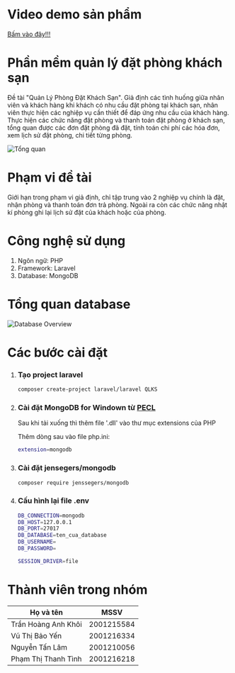 # Video demo sản phẩm

[Bấm vào đây!!!](https://drive.google.com/file/d/1-8W7JtTVvmP6br3Q_Ja0hhHYlJ5Dccor/view?usp=drive_link)

# Phần mềm quản lý đặt phòng khách sạn

Đề tài "Quản Lý Phòng Đặt Khách Sạn". Giả định các tình huống giữa nhân viên và khách hàng khi khách có nhu cầu đặt phòng tại khách sạn, nhân viên thực hiện các nghiệp vụ cần thiết để đáp ứng nhu cầu của khách hàng. Thực hiện các chức năng đặt phòng và thanh toán đặt phòng ở khách sạn, tổng quan được các đơn đặt phòng đã đặt, tính toán chi phí các hóa đơn, xem lịch sử đặt phòng, chi tiết từng phòng.

![Tổng quan](https://scontent.fsgn5-12.fna.fbcdn.net/v/t1.15752-9/462547521_1069517708111820_5310263214614591244_n.png?_nc_cat=103&ccb=1-7&_nc_sid=9f807c&_nc_ohc=GmjZg41ZrkMQ7kNvgGJY9WD&_nc_zt=23&_nc_ht=scontent.fsgn5-12.fna&_nc_gid=AdxnJVlITiMwZrRSqb_uQPS&oh=03_Q7cD1QHuPjlOd2Q1OhTn7NnuaKqFQvYKfJjSeM836yR_P3Q4yw&oe=67382D36)

# Phạm vi đề tài

Giới hạn trong phạm vi giả định, chỉ tập trung vào 2 nghiệp vụ chính là đặt, nhận phòng và thanh toán đơn trả phòng. Ngoài ra còn các chức năng nhật kí phòng ghi lại lịch sử đặt của khách hoặc của phòng.

# Công nghệ sử dụng

1.    Ngôn ngữ: PHP
2.    Framework: Laravel
3.    Database: MongoDB

# Tổng quan database

![Database Overview](https://scontent.fsgn5-14.fna.fbcdn.net/v/t1.15752-9/462479445_844603594173176_2014272407004763926_n.png?_nc_cat=101&ccb=1-7&_nc_sid=9f807c&_nc_ohc=H84OEFSowk4Q7kNvgEVQaJT&_nc_zt=23&_nc_ht=scontent.fsgn5-14.fna&_nc_gid=ATerR1oL9-PpE3NCmTLHg4C&oh=03_Q7cD1QH-O-QSU51bHrwGk8yo7_fY-Akx6qt2UF5E4LsH0wV-PQ&oe=67375844)

# Các bước cài đặt

1. ### Tạo project laravel

   ```bash
   composer create-project laravel/laravel QLKS
   ```
2. ### Cài đặt MongoDB for Windown từ [PECL](https://pecl.php.net/package/mongodb/1.17.1/windows)
   
   Sau khi tải xuống thì thêm file '.dll' vào thư mục extensions của PHP
     
   Thêm dòng sau vào file php.ini:
   ```bash
   extension=mongodb
   ```
4. ### Cài đặt jensegers/mongodb
   
   ```bash
   composer require jenssegers/mongodb
   ```
6. ### Cấu hình lại file .env
   
   ```bash
   DB_CONNECTION=mongodb
   DB_HOST=127.0.0.1
   DB_PORT=27017
   DB_DATABASE=ten_cua_database
   DB_USERNAME=
   DB_PASSWORD=
   
   SESSION_DRIVER=file
   ```
# Thành viên trong nhóm

| Họ và tên | MSSV |
|-----------|------|
| Trần Hoàng Anh Khôi | 2001215584 |
| Vũ Thị Bảo Yến | 2001216334 |
| Nguyễn Tấn Lâm | 2001210056 |
| Phạm Thị Thanh Tình | 2001216218 |
